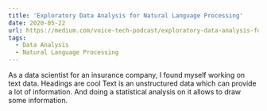```yaml
---
title: 'Exploratory Data Analysis for Natural Language Processing'
date: 2020-05-22
url: https://medium.com/voice-tech-podcast/exploratory-data-analysis-for-natural-language-processing-2d5a98dfd12d
tags:
  - Data Analysis
  - Natural Language Processing
---
```


As a data scientist for an insurance company, I found myself working on text data.
Headings are cool
Text is an unstructured data which can provide a lot of information. And doing a statistical analysis on it allows to draw some information.

